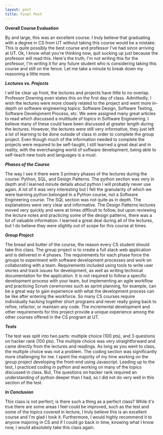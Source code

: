 ```yaml
---
layout: post
title: Final Post
---
```


**Overall Course Evaluation**

By and large, this was an excellent course. I truly believe that graduating with a degree in CS from UT without taking this course would be a mistake.
This is quite possibly the best course and professor I've had since arriving at UT. Ok, I know what you're thinking now, quit sucking up just 
because the professor will read this. Here's the truth, I'm not writing this for the professor, I'm writing it for any future student who is 
considering taking this course and still on the fence. Let me take a minute to break down my reasoning a little more.


***Lectures vs. Projects***

I will be clear up front, the lectures and projects have little to no overlap. Professor Downing even states this on the first day of class.
Admittedly, I wish the lectures were more closely related to the project and went more in-depth on software engineering topics: Software Design, Software Testing, Software Development Process, etc. We were assigned many great articles to read which discussed a multitude 
of topics in Software Engineering. I believe many of these could have been discussed at greater length during the lectures. However, the lectures were still very informative, they just left a lot of learning to be done outside of class 
in order to complete the group project. Even though much of the information needed to complete the projects were required to be self-taught,
I still learned a great deal and in reality, with the everchanging world of software development, being able to self-teach new tools and languages 
is a must.

***Phases of the Course***

The way I see it there were 3 primary phases of the lectures during the course: Python, SQL, and Design Patterns.
The python section was very in depth and I learned minute details about python I will probably never use again. A lot of it was very interesting 
but I felt the granularity of which we were learning python belonged in a Python course, not a Software Engineering course.
The SQL section was not quite as in depth. The explanations were very clear and informative. The Design Patterns lectures moved very quickly and 
were at times difficult to follow, but upon reviewing the lecture notes and practicing some of the design patterns, there was a lot of valuable information.
I learned a great deal during all of the lectures, but I do believe they were slightly out of scope for this course at times.

***Group Project***

The bread and butter of the course, the reason every CS student should take this class. The group project is to create a full stack web application and is delivered in 4 phases. The requirements for each phase force the groups to experiment with software development processes and work on collaborating with a team. Requirements included using tools to write user stories and track issues for development, as well as writing technical documentation for the application. It is not required to follow a specific development process with your team, but implementing an agile workflow and practicing Scrum ceremonies such as sprint planning, for example, can be a great way to gain experience with what the development process can be like after entering the workforce. So many CS courses require individually hacking together short programs and never really going back to refine, refactor, or maintain any code. The incremental development and other requirements for this project provide a unique experience among the other courses offered in the CS program at UT.

***Tests***

The test was split into two parts: multiple choice (100 pts), and 3 questions on hacker rank (100 pts). The multiple choice was very straightforward and came directly from the lectures and readings. As long as you went to class, the multiple choice was not a problem. The coding section was significantly more challenging for me. I spent the majority of my time working on the group project developing the front-end using Javascript. Leading up to the test, I practiced coding in python and working on many of the topics discussed in class. But, The questions on hacker rank required an understanding of python deeper than I had, so I did not do very well in this section of the test.

***In Conclusion***

This class is not perfect; is there such a thing as a perfect class? While it's true there are some areas I feel could be improved, such as the test and some of the topics covered in lecture, I truly believe this is an excellent course and I'm glad I took it. Furthermore, I would highly recommend it to anyone majoring in CS and if I could go back in time, knowing what I know now, I would absolutely take this class again.



